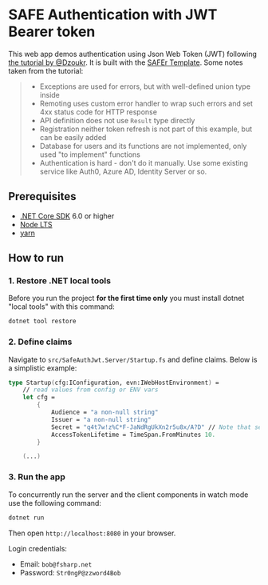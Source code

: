 # SAFE Authentication with JWT Bearer token

This web app demos authentication using Json Web Token (JWT) following [the tutorial by @Dzoukr](https://github.com/Zaid-Ajaj/Fable.Remoting/blob/master/documentation/src/full-auth-example.md). It is built with the [SAFEr Template](https://github.com/Dzoukr/SAFEr.Template). Some notes taken from the tutorial:

> * Exceptions are used for errors, but with well-defined union type inside
> * Remoting uses custom error handler to wrap such errors and set 4xx status code for HTTP response
> * API definition does not use `Result` type directly
> * Registration neither token refresh is not part of this example, but can be easily added
> * Database for users and its functions are not implemented, only used "to implement" functions
> * Authentication is hard - don't do it manually. Use some existing service like Auth0, Azure AD, Identity Server or so.

## Prerequisites

* [.NET Core SDK](https://www.microsoft.com/net/download) 6.0 or higher
* [Node LTS](https://nodejs.org/en/download/)
* [yarn](https://classic.yarnpkg.com/en/)

## How to run

### 1. Restore .NET local tools

Before you run the project **for the first time only** you must install dotnet "local tools" with this command:

```bash
dotnet tool restore
```

### 2. Define claims

Navigate to `src/SafeAuthJwt.Server/Startup.fs` and define claims. Below is a simplistic example:

```fsharp
type Startup(cfg:IConfiguration, evn:IWebHostEnvironment) =
    // read values from config or ENV vars
    let cfg =
        {
            Audience = "a non-null string"
            Issuer = "a non-null string"
            Secret = "q4t7w!z%C*F-JaNdRgUkXn2r5u8x/A?D" // Note that secret has to be 128-bit min
            AccessTokenLifetime = TimeSpan.FromMinutes 10.
        }

    (...)
```

### 3. Run the app

To concurrently run the server and the client components in watch mode use the following command:

```bash
dotnet run
```

Then open `http://localhost:8080` in your browser.

Login credentials:
* Email: `bob@fsharp.net`
* Password: `Str0ngP@zzword4Bob`